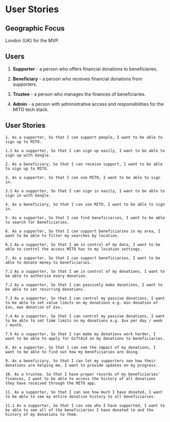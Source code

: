 # User Stories

## Geographic Focus

London (UK) for the MVP.

## Users

1. **Supporter** - a person who offers financial donations to beneficiaries.

2. **Beneficiary** - a person who receives financial donations from supporters.

3. **Trustee** - a person who manages the finances of beneficiaries.

4. **Admin** - a person with administrative access and responsibilities for the MITO tech stack.

## User Stories

`1. As a supporter, So that I can support people, I want to be able to sign up to MITO.`

`1.1 As a supporter, So that I can sign up easily, I want to be able to sign up with Google.`

`2. As a beneficiary, So that I can receive support, I want to be able to sign up to MITO.`

`3. As a supporter, So that I can use MITO, I want to be able to sign in.`

`3.1 As a supporter, So that I can sign in easily, I want to be able to sign in with Google.`

`4. As a beneficiary, So that I can use MITO, I want to be able to sign in.`

`5. As a supporter, So that I can find beneficiaries, I want to be able to search for beneficiaries.`

`6. As a supporter, So that I can support beneficiaries in my area, I want to be able to filter my searches by location.`

`6.1 As a supporter, So that I am in control of my data, I want to be able to control the access MITO has to my location settings.`

`7. As a supporter, So that I can support beneficiaries, I want to be able to donate money to beneficiaries.`

`7.1 As a supporter, So that I am in control of my donations, I want to be able to authorise every donation.`

`7.2 As a supporter, So that I can passively make donations, I want to be able to set recurring donations.`

`7.3 As a supporter, So that I can control my passive donations, I want to be able to set value limits on my donations e.g. min donation of £xx, max donation of £xx.`

`7.4 As a supporter, So that I can control my passive donations, I want to be able to set time limits on my donations e.g. $xx per day / week / month.`

`7.5 As a supporter, So that I can make my donations work harder, I want to be able to apply for GiftAid on my donations to beneficiaries.`

`8. As a supporter, So that I can see the impact of my donations, I want to be able to find out how my beneficiaries are doing.`

`9. As a beneficiary, So that I can let my supporters see how their donations are helping me, I want to provide updates on my progress.`

`10. As a trustee, So that I have proper records of my beneficiaries' finances, I want to be able to access the history of all donations they have received through the MITO app.`

`11. As a supporter, So that I can see how much I have donated, I want to be able to see my entire donation history to all beneficiaries.`

`11.1 As a supporter, So that I can see who I have supported, I want to be able to see all of the beneficiaries I have donated to and the history of my donations to them.`
